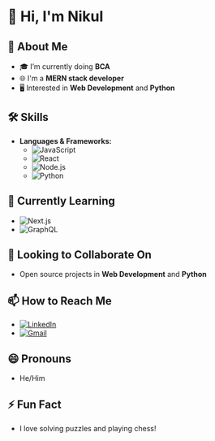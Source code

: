 # 👋 Hi, I'm Nikul

## 👀 About Me
- 🎓 I’m currently doing **BCA**
- 🌐 I'm a **MERN stack developer**
- 🖥️ Interested in **Web Development** and **Python**

## 🛠️ Skills
- **Languages & Frameworks:**
  - ![JavaScript](https://img.shields.io/badge/-JavaScript-333333?style=flat&logo=javascript)
  - ![React](https://img.shields.io/badge/-React-333333?style=flat&logo=react)
  - ![Node.js](https://img.shields.io/badge/-Node.js-333333?style=flat&logo=node.js)
  - ![Python](https://img.shields.io/badge/-Python-333333?style=flat&logo=python)

## 🌱 Currently Learning
- ![Next.js](https://img.shields.io/badge/-Next.js-333333?style=flat&logo=next.js)
- ![GraphQL](https://img.shields.io/badge/-GraphQL-333333?style=flat&logo=graphql)

## 🤝 Looking to Collaborate On
- Open source projects in **Web Development** and **Python**

## 📫 How to Reach Me
- [![LinkedIn](https://img.shields.io/badge/-LinkedIn-333333?style=flat&logo=linkedin)](https://www.linkedin.com/in/nikul)
- [![Gmail](https://img.shields.io/badge/-Gmail-333333?style=flat&logo=gmail)](mailto:your-email@gmail.com)

## 😄 Pronouns
- He/Him

## ⚡ Fun Fact
- I love solving puzzles and playing chess!

<!---
npcoderes/npcoderes is a ✨ special ✨ repository because its `README.md` (this file) appears on your GitHub profile.
You can click the Preview link to take a look at your changes.
--->
